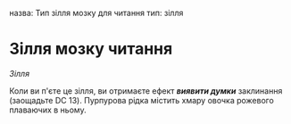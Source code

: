 назва: Тип зілля мозку для читання тип: зілля

# Зілля мозку читання
_Зілля_

Коли ви п'єте це зілля, ви отримаєте ефект **_виявити думки_** заклинання (заощадьте DC 13). Пурпурова рідка містить хмару овочка рожевого плаваючих в ньому. 